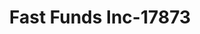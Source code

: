 ---
f_zip-code: 41143
f_state-code: KY
title: Fast Funds Inc-17873
f_phone: 606-474-2274
f_city-only: Grayson
f_address: 301 S Carol Malone Blvd Grayson
f_location-unique-id: '17873'
slug: fast-funds-inc-17873
updated-on: '2024-05-30T13:46:58.046Z'
created-on: '2024-05-30T13:36:59.803Z'
published-on: '2024-05-30T13:54:32.469Z'
f_city-state: cms/city/grayson-ky.md
f_company: cms/company/fast-funds-inc.md
f_state: cms/state/kentucky.md
layout: '[payday-loan].html'
tags: payday-loan
---